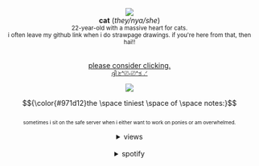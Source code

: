 <div align='center'><p><img src='https://i.imgur.com/Ee3D6Zh.gif'

 <br> <b>cat</b>     ‎(<i>they/nya/she</i>)
 <br> <sup>22-year-old with a massive heart for cats.
 <br>i often leave my github link when i do strawpage drawings. if you're here from that, then hai!!</sup>

  <br> <ins>please consider clicking.</ins>
  <br><sup><a href="https://arab.org/click-to-help/palestine/">ദ്ദി ≽^⎚˕⎚^≼ .ᐟ</a></sup>
    <br><p><img src='https://i.imgur.com/S9cI1Py.gif'>

 $${\color{#971d12}the \space tiniest \space of \space notes:}$$ 
<br> <sup><sup>sometimes i sit on the safe server when i either want to work on ponies or am overwhelmed.</sup>

<details>
<summary>views</summary>
 <div align="center">
        <img alt="Visitor Stats" 
            src="https://widgetbite.com/stats/<FEL1NES>"/>  
    </div></details>
<br>

<details>
<summary>spotify</summary>

[![spotify-github-profile](https://spotify-github-profile.kittinanx.com/api/view?uid=joji.99&cover_image=true&theme=novatorem&show_offline=true&background_color=79a7a5&interchange=false&bar_color=69a4a0&bar_color_cover=false)](https://spotify-github-profile.kittinanx.com/api/view?uid=joji.99&redirect=true)</details>

